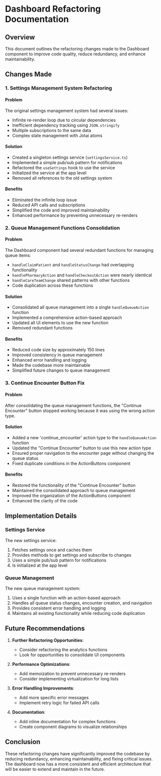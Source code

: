 # Dashboard Refactoring Documentation

## Overview

This document outlines the refactoring changes made to the Dashboard component to improve code quality, reduce redundancy, and enhance maintainability.

## Changes Made

### 1. Settings Management System Refactoring

#### Problem
The original settings management system had several issues:
- Infinite re-render loop due to circular dependencies
- Inefficient dependency tracking using `JSON.stringify`
- Multiple subscriptions to the same data
- Complex state management with Jotai atoms

#### Solution
- Created a singleton settings service (`settingsService.ts`)
- Implemented a simple pub/sub pattern for notifications
- Refactored the `useSettings` hook to use the service
- Initialized the service at the app level
- Removed all references to the old settings system

#### Benefits
- Eliminated the infinite loop issue
- Reduced API calls and subscriptions
- Simplified the code and improved maintainability
- Enhanced performance by preventing unnecessary re-renders

### 2. Queue Management Functions Consolidation

#### Problem
The Dashboard component had several redundant functions for managing queue items:
- `handleClaimPatient` and `handleStatusChange` had overlapping functionality
- `handlePharmacyAction` and `handleCheckoutAction` were nearly identical
- `handleCareTeamChange` shared patterns with other functions
- Code duplication across these functions

#### Solution
- Consolidated all queue management into a single `handleQueueAction` function
- Implemented a comprehensive action-based approach
- Updated all UI elements to use the new function
- Removed redundant functions

#### Benefits
- Reduced code size by approximately 150 lines
- Improved consistency in queue management
- Enhanced error handling and logging
- Made the codebase more maintainable
- Simplified future changes to queue management

### 3. Continue Encounter Button Fix

#### Problem
After consolidating the queue management functions, the "Continue Encounter" button stopped working because it was using the wrong action type.

#### Solution
- Added a new 'continue_encounter' action type to the `handleQueueAction` function
- Updated the "Continue Encounter" button to use this new action type
- Ensured proper navigation to the encounter page without changing the queue status
- Fixed duplicate conditions in the ActionButtons component

#### Benefits
- Restored the functionality of the "Continue Encounter" button
- Maintained the consolidated approach to queue management
- Improved the organization of the ActionButtons component
- Enhanced the clarity of the code

## Implementation Details

### Settings Service

The new settings service:
1. Fetches settings once and caches them
2. Provides methods to get settings and subscribe to changes
3. Uses a simple pub/sub pattern for notifications
4. Is initialized at the app level

### Queue Management

The new queue management system:
1. Uses a single function with an action-based approach
2. Handles all queue status changes, encounter creation, and navigation
3. Provides consistent error handling and logging
4. Maintains all existing functionality while reducing code duplication

## Future Recommendations

1. **Further Refactoring Opportunities**:
   - Consider refactoring the analytics functions
   - Look for opportunities to consolidate UI components

2. **Performance Optimizations**:
   - Add memoization to prevent unnecessary re-renders
   - Consider implementing virtualization for long lists

3. **Error Handling Improvements**:
   - Add more specific error messages
   - Implement retry logic for failed API calls

4. **Documentation**:
   - Add inline documentation for complex functions
   - Create component diagrams to visualize relationships

## Conclusion

These refactoring changes have significantly improved the codebase by reducing redundancy, enhancing maintainability, and fixing critical issues. The dashboard now has a more consistent and efficient architecture that will be easier to extend and maintain in the future. 